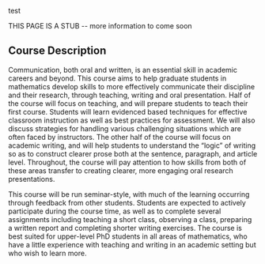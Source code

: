 test

THIS PAGE IS A STUB -- more information to come soon

## Course Description
Communication, both oral and written, is an essential skill in academic careers and beyond. This course aims to help graduate students in mathematics develop skills to more effectively communicate their discipline and their research, through teaching, writing and oral presentation. Half of the course will focus on teaching, and will prepare students to teach their first course. Students will learn evidenced based techniques for effective classroom instruction as well as best practices for assessment. We will also discuss strategies for handling various challenging situations which are often faced by instructors. The other half of the course will focus on academic writing, and will help students to understand the “logic” of writing so as to construct clearer prose both at the sentence, paragraph, and article level. Throughout, the course will pay attention to how skills from both of these areas transfer to creating clearer, more engaging oral research presentations.

This course will be run seminar-style, with much of the learning occurring through feedback from other students. Students are expected to actively participate during the course time, as well as to complete several assignments including teaching a short class, observing a class, preparing a written report and completing shorter writing exercises. The course is best suited for upper-level PhD students in all areas of mathematics, who have a little experience with teaching and writing in an academic setting but who wish to learn more. 

